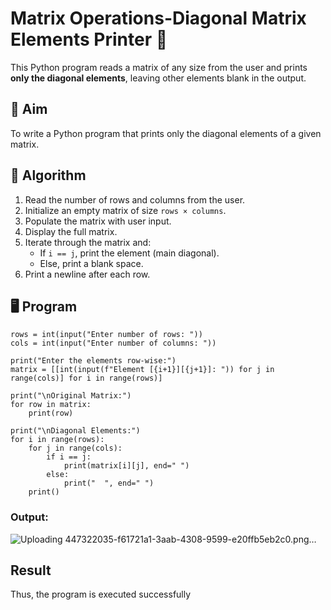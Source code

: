 # Matrix Operations-Diagonal Matrix Elements Printer 🧮

This Python program reads a matrix of any size from the user and prints **only the diagonal elements**, leaving other elements blank in the output.

## 📌 Aim

To write a Python program that prints only the diagonal elements of a given matrix.

## 🧠 Algorithm

1. Read the number of rows and columns from the user.
2. Initialize an empty matrix of size `rows × columns`.
3. Populate the matrix with user input.
4. Display the full matrix.
5. Iterate through the matrix and:
   - If `i == j`, print the element (main diagonal).
   - Else, print a blank space.
6. Print a newline after each row.

## 🖥️ Program
```
rows = int(input("Enter number of rows: "))
cols = int(input("Enter number of columns: "))

print("Enter the elements row-wise:")
matrix = [[int(input(f"Element [{i+1}][{j+1}]: ")) for j in range(cols)] for i in range(rows)]

print("\nOriginal Matrix:")
for row in matrix:
    print(row)

print("\nDiagonal Elements:")
for i in range(rows):
    for j in range(cols):
        if i == j:
            print(matrix[i][j], end=" ")
        else:
            print("  ", end=" ")
    print()

```

### Output:
![Uploading 447322035-f61721a1-3aab-4308-9599-e20ffb5eb2c0.png…]()


## Result
Thus, the program is executed successfully
